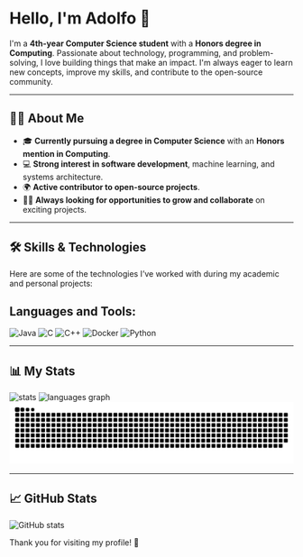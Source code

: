 # Hello, I'm Adolfo 👋

I'm a **4th-year Computer Science student** with a **Honors degree in Computing**. Passionate about technology, programming, and problem-solving, I love building things that make an impact. I'm always eager to learn new concepts, improve my skills, and contribute to the open-source community.

---

## 👨‍💻 About Me

- 🎓 **Currently pursuing a degree in Computer Science** with an **Honors mention in Computing**.
- 💻 **Strong interest in software development**, machine learning, and systems architecture.
- 🌍 **Active contributor to open-source projects**.
- 🧑‍🏫 **Always looking for opportunities to grow and collaborate** on exciting projects.

---

## 🛠️ Skills & Technologies

Here are some of the technologies I’ve worked with during my academic and personal projects:

## Languages and Tools:
![Java](https://img.shields.io/badge/Java-%23ED8B00.svg?style=for-the-badge&logo=java&logoColor=white)
![C](https://img.shields.io/badge/C-%2300599C.svg?style=for-the-badge&logo=c&logoColor=white)
![C++](https://img.shields.io/badge/C++-%2300599C.svg?style=for-the-badge&logo=c%2B%2B&logoColor=white)
![Docker](https://img.shields.io/badge/Docker-%230db7ed.svg?style=for-the-badge&logo=docker&logoColor=white)
![Python](https://img.shields.io/badge/Python-%2314354C.svg?style=for-the-badge&logo=python&logoColor=white)

---

## 📊 My Stats

<div>
  <img src="https://raw.githubusercontent.com/AdolfoGomezMorera/github-stats-transparent/output/generated/overview.svg" alt="stats"/>
  <img src="https://raw.githubusercontent.com/AdolfoGomezMorera/github-stats-transparent/output/generated/languages.svg" alt="languages graph"/>
</div>

<div>
  <img src="https://raw.githubusercontent.com/jggomeztocino/jggomeztocino/output/github-contribution-grid-snake-dark.svg" alt="snake graph"/>
</div>

---

## 📈 GitHub Stats

![GitHub stats](https://github-readme-stats.vercel.app/api?username=your-github-username&show_icons=true&count_private=true&hide_title=true&hide=prs&theme=radical)

Thank you for visiting my profile! 🚀

